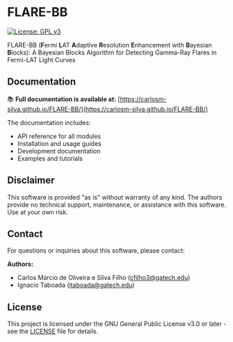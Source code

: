 # FLARE-BB

[![License: GPL v3](https://img.shields.io/badge/License-GPLv3-blue.svg)](https://www.gnu.org/licenses/gpl-3.0)

FLARE-BB (**F**ermi **L**AT **A**daptive **R**esolution **E**nhancement with **B**ayesian **B**locks): A Bayesian Blocks Algorithm for Detecting Gamma-Ray Flares in Fermi-LAT Light Curves

## Documentation

📚 **Full documentation is available at:** [https://carlosm-silva.github.io/FLARE-BB/](https://carlosm-silva.github.io/FLARE-BB/)

The documentation includes:
- API reference for all modules
- Installation and usage guides
- Development documentation
- Examples and tutorials

## Disclaimer

This software is provided "as is" without warranty of any kind. The authors provide no technical support, maintenance, or assistance with this software. Use at your own risk.

## Contact

For questions or inquiries about this software, please contact:

**Authors:**
- Carlos Márcio de Oliveira e Silva Filho (cfilho3@gatech.edu)
- Ignacio Taboada (itaboada@gatech.edu)

## License

This project is licensed under the GNU General Public License v3.0 or later - see the [LICENSE](LICENSE) file for details.
